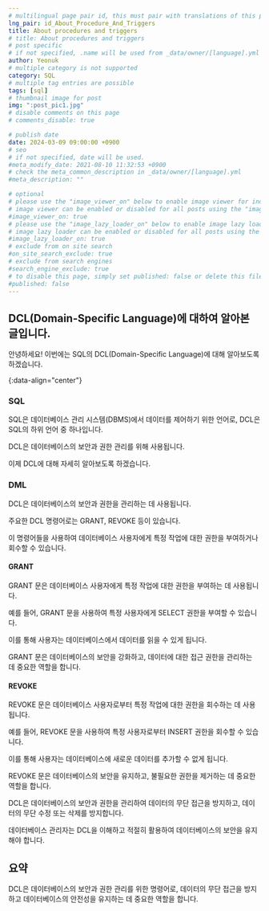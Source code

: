 ```yaml
---
# multilingual page pair id, this must pair with translations of this page. (This name must be unique)
lng_pair: id_About_Procedure_And_Triggers
title: About procedures and triggers
# title: About procedures and triggers
# post specific
# if not specified, .name will be used from _data/owner/[language].yml
author: Yeonuk
# multiple category is not supported
category: SQL
# multiple tag entries are possible
tags: [sql]
# thumbnail image for post
img: ":post_pic1.jpg"
# disable comments on this page
# comments_disable: true

# publish date
date: 2024-03-09 09:00:00 +0900
# seo
# if not specified, date will be used.
#meta_modify_date: 2021-08-10 11:32:53 +0900
# check the meta_common_description in _data/owner/[language].yml
#meta_description: ""

# optional
# please use the "image_viewer_on" below to enable image viewer for individual pages or posts (_posts/ or [language]/_posts folders).
# image viewer can be enabled or disabled for all posts using the "image_viewer_posts: true" setting in _data/conf/main.yml.
#image_viewer_on: true
# please use the "image_lazy_loader_on" below to enable image lazy loader for individual pages or posts (_posts/ or [language]/_posts folders).
# image lazy loader can be enabled or disabled for all posts using the "image_lazy_loader_posts: true" setting in _data/conf/main.yml.
#image_lazy_loader_on: true
# exclude from on site search
#on_site_search_exclude: true
# exclude from search engines
#search_engine_exclude: true
# to disable this page, simply set published: false or delete this file
#published: false
---
```


<!-- outline-start -->

## DCL(Domain-Specific Language)에 대하여 알아본 글입니다.

안녕하세요! 이번에는 SQL의 DCL(Domain-Specific Language)에 대해 알아보도록 하겠습니다.

{:data-align="center"}

<!-- outline-end -->

### SQL

SQL은 데이터베이스 관리 시스템(DBMS)에서 데이터를 제어하기 위한 언어로, DCL은 SQL의 하위 언어 중 하나입니다.

DCL은 데이터베이스의 보안과 권한 관리를 위해 사용됩니다.

이제 DCL에 대해 자세히 알아보도록 하겠습니다.

### DML

DCL은 데이터베이스의 보안과 권한을 관리하는 데 사용됩니다.

주요한 DCL 명령어로는 GRANT, REVOKE 등이 있습니다.

이 명령어들을 사용하여 데이터베이스 사용자에게 특정 작업에 대한 권한을 부여하거나 회수할 수 있습니다.

#### GRANT

GRANT 문은 데이터베이스 사용자에게 특정 작업에 대한 권한을 부여하는 데 사용됩니다.

예를 들어, GRANT 문을 사용하여 특정 사용자에게 SELECT 권한을 부여할 수 있습니다.

이를 통해 사용자는 데이터베이스에서 데이터를 읽을 수 있게 됩니다.

GRANT 문은 데이터베이스의 보안을 강화하고, 데이터에 대한 접근 권한을 관리하는 데 중요한 역할을 합니다.

#### REVOKE

REVOKE 문은 데이터베이스 사용자로부터 특정 작업에 대한 권한을 회수하는 데 사용됩니다.

예를 들어, REVOKE 문을 사용하여 특정 사용자로부터 INSERT 권한을 회수할 수 있습니다.

이를 통해 사용자는 데이터베이스에 새로운 데이터를 추가할 수 없게 됩니다.

REVOKE 문은 데이터베이스의 보안을 유지하고, 불필요한 권한을 제거하는 데 중요한 역할을 합니다.

DCL은 데이터베이스의 보안과 권한을 관리하여 데이터의 무단 접근을 방지하고, 데이터의 무단 수정 또는 삭제를 방지합니다.

데이터베이스 관리자는 DCL을 이해하고 적절히 활용하여 데이터베이스의 보안을 유지해야 합니다.

## 요약

DCL은 데이터베이스의 보안과 권한 관리를 위한 명령어로, 데이터의 무단 접근을 방지하고 데이터베이스의 안전성을 유지하는 데 중요한 역할을 합니다.
